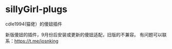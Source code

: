 # sillyGirl-plugs
cdle1994(猫佬）的傻妞插件

新版傻妞的插件，9月份后安装或更新的傻妞适配，旧版的不兼容。
有问题可以联系：https://t.me/josnking
  
